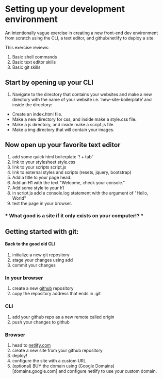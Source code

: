 # Setting up your development environment
An intentionally vague exercise in creating a new front-end dev environment from scratch using the CLI, a text editor, and github/netlify to deploy a site.

This exercise reviews:
  1. Basic shell commands
  2. Basic text editor skills
  3. Basic git skills


## Start by opening up your CLI

1. Navigate to the directory that contains your websites and make a new directory with the name of your website i.e. ‘new-site-boilerplate’ and inside the directory:
  - Create an index.html file.
  - Make a new directory for css, and inside make a style.css file.
  - Make a js directory, and inside make a script.js file.
  - Make a img directory that will contain your images.



## Now open up your favorite text editor

1. add some quick html boilerplate '! + tab'
2. link to your stylesheet style.css
3. link to your scripts script.js
4. link to external styles and scripts (resets, jquery, bootstrap)
5. Add a title to your page head.
6. Add an H1 with the text "Welcome, check your console."
7. Add some style to your h1
8. in script.js add a console.log statement with the argument of "Hello, World"
9. test the page in your browser.


### * What good is a site if it only exists on your computer!? *
## Getting started with git:
#### Back to the good old CLI

1. initialize a new git repository
2. stage your changes using add
3. commit your changes

### In your browser
1. create a new [github](https://github.com) repository
2. copy the repository address that ends in .git


### CLI
1. add your github repo as a new remote called origin
2. push your changes to github

### Browser
1. head to [netlify.com](https://netlify.com)
2. create a new site from your github repository
3. deploy!
4. configure the site with a custom URL
5. (optional) BUY the domain using (Google Domains)[domains.google.com] and configure netlify to use your custom domain.
